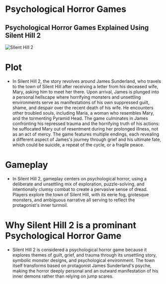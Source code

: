 # Psychological Horror Games
## Psychological Horror Games Explained Using Silent Hill 2
![SIlent Hill 2](https://assets-prd.ignimgs.com/2023/01/13/-1673647444222.jpg?width=628&dpr=2&format=jpg&auto=webp&quality=80)

# Plot
- In Silent Hill 2, the story revolves around James Sunderland, who travels to the town of Silent Hill after receiving a letter from his deceased wife, Mary, asking him to meet her there. Upon arrival, James is plunged into a personal hellscape where horrifying monsters and unsettling environments serve as manifestations of his own suppressed guilt, shame, and despair over the recent death of his wife. He encounters other troubled souls, including Maria, a woman who resembles Mary, and the tormenting Pyramid Head. The game culminates in James confronting his repressed trauma and the horrifying truth of his actions: he suffocated Mary out of resentment during her prolonged illness, not as an act of mercy. The game features multiple endings, each revealing a different aspect of James's journey through grief and his ultimate fate, which could be suicide, a repeat of the cycle, or a fragile peace.

# Gameplay
- In Silent Hill 2, gameplay centers on psychological horror, using a deliberate and unsettling mix of exploration, puzzle-solving, and intentionally clumsy combat to create a pervasive sense of dread. Players explore the town of Silent Hill, with its eerie fog, grotesque monsters, and ambiguous narrative all serving to reflect the protagonist's inner turmoil.

# Why Silent Hill 2 is a prominant Psychological Horror Game
- Silent Hill 2 is considered a psychological horror game because it explores themes of guilt, grief, and trauma through its unsettling story, symbolic monster designs, and psychological environment. The town itself transforms based on protagonist James Sunderland's psyche, making the horror deeply personal and an outward manifestation of his inner demons rather than relying on jump scares. 
